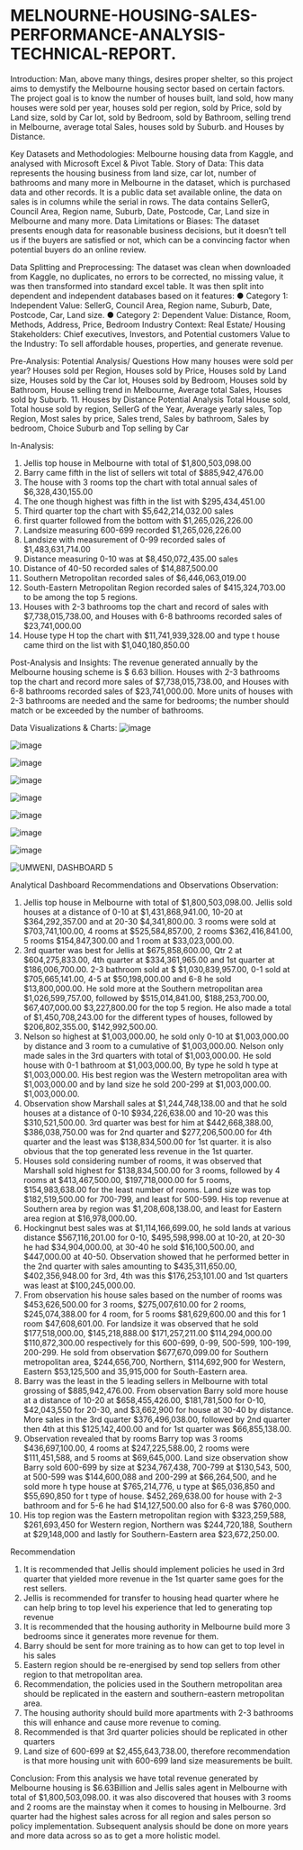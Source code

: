 # MELNOURNE-HOUSING-SALES-PERFORMANCE-ANALYSIS-TECHNICAL-REPORT.

Introduction:
Man, above many things, desires proper shelter, so this project aims to demystify the Melbourne housing sector based on certain factors. The project goal is to know the number of houses built, land sold, how many houses were sold per year, houses sold per region, sold by Price, sold by Land size, sold by Car lot, sold by Bedroom, sold by Bathroom, selling trend in Melbourne, average total Sales, houses sold by Suburb. and Houses by Distance.

Key Datasets and Methodologies: Melbourne housing data from Kaggle, and analysed with Microsoft Excel & Pivot Table.
Story of Data: This data represents the housing business from land size, car lot, number of bathrooms and many more in Melbourne in the dataset, which is purchased data and other records. It is a public data set available online, the data on sales is in columns while the serial in rows. The data contains SellerG, Council Area, Region name, Suburb, Date, Postcode, Car, Land size in Melbourne and many more.
Data Limitations or Biases: The dataset presents enough data for reasonable business decisions, but it doesn’t tell us if the buyers are satisfied or not, which can be a convincing factor when potential buyers do an online review.

Data Splitting and Preprocessing:
The dataset was clean when downloaded from Kaggle, no duplicates, no errors to be corrected, no missing value, it was then transformed into standard excel table.
It was then split into dependent and independent databases based on it features:
●	Category 1: Independent Value: SellerG, Council Area, Region name, Suburb, Date, Postcode, Car, Land size.
●	Category 2: Dependent Value: Distance, Room, Methods, Address, Price, Bedroom
Industry Context: Real Estate/ Housing
Stakeholders:  Chief executives, Investors, and Potential customers
Value to the Industry: To sell affordable houses, properties, and generate revenue.

Pre-Analysis:
Potential Analysis/ Questions
How many houses were sold per year? Houses sold per Region, Houses sold by Price, Houses sold by Land size, Houses sold by the Car lot, Houses sold by Bedroom, Houses sold by Bathroom, House selling trend in Melbourne, Average total Sales, Houses sold by Suburb. 11. Houses by Distance
Potential Analysis
Total House sold, Total house sold by region, SellerG of the Year, Average yearly sales, Top Region, Most sales by price, Sales trend, Sales by bathroom, Sales by bedroom, Choice Suburb and Top selling by Car

In-Analysis:
1. Jellis top house in Melbourne with total of  $1,800,503,098.00
2. Barry came fifth in the list of sellers wit total of  $885,942,476.00 
3. The house with 3 rooms top the chart with total annual sales of  $6,328,430,155.00 
4. The one though highest was fifth in the list with  $295,434,451.00
5. Third quarter top the chart with  $5,642,214,032.00 sales 
6. first quarter followed from the bottom with  $1,265,026,226.00 
7. Landsize measuring 600-699 recorded $1,265,026,226.00 
8.  Landsize with measurement of 0-99 recorded sales of $1,483,631,714.00
9.  Distance measuring 0-10 was at $8,450,072,435.00 sales
10. Distance of 40-50 recorded sales of $14,887,500.00 
11.  Southern Metropolitan recorded sales of $6,446,063,019.00 
12.  South-Eastern Metropolitan Region recorded sales of $415,324,703.00 to be among the top 5 regions.
13.  Houses with 2-3 bathrooms top the chart and record of sales with $7,738,015,738.00, and Houses with 6-8 bathrooms recorded sales of $23,741,000.00
14. House type H top the chart with $11,741,939,328.00 and type t house came third on the list with $1,040,180,850.00

Post-Analysis and Insights:
The revenue generated annually by the Melbourne housing scheme is $ 6.63 billion. Houses with 2-3 bathrooms top the chart and record more sales of $7,738,015,738.00, and Houses with 6-8 bathrooms recorded sales of $23,741,000.00. More units of houses with 2-3 bathrooms are needed and the same for bedrooms; the number should match or be exceeded by the number of bathrooms.

Data Visualizations & Charts:
 ![image](https://github.com/user-attachments/assets/b0fd1553-ba94-483f-acb5-d0b60f29225f)
 
![image](https://github.com/user-attachments/assets/e80d2276-f787-4abc-b032-60d7eedd4399)

![image](https://github.com/user-attachments/assets/491807af-4f55-4388-8c1c-80156e14a44e)

![image](https://github.com/user-attachments/assets/d45fb821-9af2-4b06-8dd5-584f3bc1dad2)

![image](https://github.com/user-attachments/assets/7bbc81a1-957a-4748-945f-2283d5c09fff)

![image](https://github.com/user-attachments/assets/ddb34358-2560-4b5d-be9f-6b47b044ec0c)

![image](https://github.com/user-attachments/assets/87072ddc-b79b-46e6-8085-a7291b66286b)

![image](https://github.com/user-attachments/assets/3b6b7f6d-c6ba-4ac8-8d77-0fbdac8cbc8d)

![UMWENI, DASHBOARD 5](https://github.com/user-attachments/assets/84079632-e39e-4045-a0bf-7b1641a05ec4)

Analytical Dashboard
Recommendations and Observations
Observation:
1. Jellis top house in Melbourne with total of $1,800,503,098.00. Jellis sold houses at a distance of 0-10 at $1,431,868,941.00, 10-20 at $364,292,357.00 and at 20-30 $4,341,800.00. 3 rooms were sold at $703,741,100.00, 4 rooms at $525,584,857.00, 2 rooms $362,416,841.00, 5 rooms $154,847,300.00 and 1 room at $33,023,000.00.
2. 3rd quarter was best for Jellis at $675,858,600.00, Qtr 2 at $604,275,833.00, 4th quarter at $334,361,965.00 and 1st quarter at $186,006,700.00. 2-3 bathroom sold at $ $1,030,839,957.00, 0-1 sold at $705,665,141.00, 4-5 at $50,198,000.00 and 6-8 he sold $13,800,000.00. He sold more at the Southern metropolitan area $1,026,599,757.00, followed by $515,014,841.00, $188,253,700.00, $67,407,000.00 $3,227,800.00 for the top 5 region. He also made a total of $1,450,708,243.00 for the different types of houses, followed by $206,802,355.00, $142,992,500.00.
3. Nelson so highest at $1,003,000.00, he sold only 0-10 at $1,003,000.00 by distance and 3 room to a cumulative of $1,003,000.00. Nelson only made sales in the 3rd quarters with total of $1,003,000.00. He sold house with 0-1 bathroom at $1,003,000.00, By type he sold h type at $1,003,000.00. His best region was the Western metropolitan area with $1,003,000.00 and by land size he sold 200-299 at $1,003,000.00. $1,003,000.00.
4. Observation show Marshall sales at $1,244,748,138.00 and that he sold houses at a distance of 0-10 $934,226,638.00 and 10-20 was this $310,521,500.00. 3rd quarter was best for him at $442,668,388.00, $386,038,750.00 was for 2nd quarter and $277,206,500.00 for 4th quarter and the least was $138,834,500.00 for 1st quarter. it is also obvious that the top generated less revenue in the 1st quarter.
5. Houses sold considering number of rooms, it was observed that Marshall sold highest for $138,834,500.00 for 3 rooms, followed by 4 rooms at $413,467,500.00, $197,718,000.00 for 5 rooms, $154,983,638.00 for the least number of rooms. Land size was top $182,519,500.00 for 700-799, and least for 500-599. His top revenue at Southern area by region was $1,208,608,138.00, and least for Eastern area region at $16,978,000.00.
6. Hockingnut best sales was at $1,114,166,699.00, he sold lands at various distance $567,116,201.00 for 0-10, $495,598,998.00 at 10-20, at 20-30 he had $34,904,000.00, at 30-40 he sold $16,100,500.00, and $447,000.00 at 40-50. Observation showed that he performed better in the 2nd quarter with sales amounting to $435,311,650.00, $402,356,948.00 for 3rd, 4th was this $176,253,101.00 and 1st quarters was least at $100,245,000.00.
7. From observation his house sales based on the number of rooms was $453,626,500.00 for 3 rooms, $275,007,610.00 for 2 rooms, $245,074,388.00 for 4 room, for 5 rooms $81,629,600.00 and this for 1 room $47,608,601.00. For landsize it was observed that he sold $177,518,000.00, $145,218,888.00 $171,257,211.00 $114,294,000.00 $110,872,300.00 respectively for this 600-699, 0-99, 500-599, 100-199, 200-299. He sold from observation $677,670,099.00 for Southern metropolitan area, $244,656,700, Northern, $114,692,900 for Western, Eastern $53,125,500 and 35,915,000 for South-Eastern area.
8. Barry was the least in the 5 leading sellers in Melbourne with total grossing of $885,942,476.00. From observation Barry sold more house at a distance of 10-20 at $658,455,426.00, $181,781,500 for 0-10, $42,043,550 for 20-30, and $3,662,900 for house at 30-40 by distance. More sales in the 3rd quarter $376,496,038.00, followed by 2nd quarter then 4th at this   $125,142,400.00 and for 1st quarter was $66,855,138.00.
9. Observation revealed that by rooms Barry top was 3 rooms $436,697,100.00, 4 rooms at $247,225,588.00, 2 rooms were $111,451,588, and 5 rooms at $69,645,000. Land size observation show Barry sold 600-699 by size at $234,767,438, 700-799 at $130,543, 500, at 500-599 was $144,600,088 and 200-299 at $66,264,500, and he sold more h type house at $765,214,776, u type at $65,036,850 and $55,690,850 for t type of house.  $452,269,638.00 for house with 2-3 bathroom and for 5-6 he had $14,127,500.00 also for 6-8 was $760,000.
10. His top region was the Eastern metropolitan region with $323,259,588, $261,693,450 for Western region, Northern was $244,720,188, Southern at $29,148,000 and lastly for Southern-Eastern area $23,672,250.00.

Recommendation
1. It is recommended that Jellis should implement policies he used in 3rd quarter that yielded more revenue in the 1st quarter same goes for the rest sellers.
2. Jellis is recommended for transfer to housing head quarter where he can help bring to top level his experience that led to generating top revenue
3. It is recommended that the housing authority in Melbourne build more 3 bedrooms since it generates more revenue for them.
4. Barry should be sent for more training as to how can get to top level in his sales
5. Eastern region should be re-energised by send top sellers from other region to that metropolitan area.
6. Recommendation, the policies used in the Southern metropolitan area should be replicated in the eastern and southern-eastern metropolitan area.
7. The housing authority should build more apartments with 2-3 bathrooms this will enhance and cause more revenue to coming.
8. Recommended is that 3rd quarter policies should be replicated in other quarters
9. Land size of 600-699 at $2,455,643,738.00, therefore recommendation is that more housing unit with 600-699 land size measurements be built.

Conclusion:
From this analysis we have total revenue generated by Melbourne housing is $6.63Billion and Jellis sales agent in Melbourne with total of $1,800,503,098.00. it was also discovered that houses with 3 rooms and 2 rooms are the mainstay when it comes to housing in Melbourne. 3rd quarter had the highest sales across for all region and sales person so policy implementation. Subsequent analysis should be done on more years and more data across so as to get a more holistic model.

